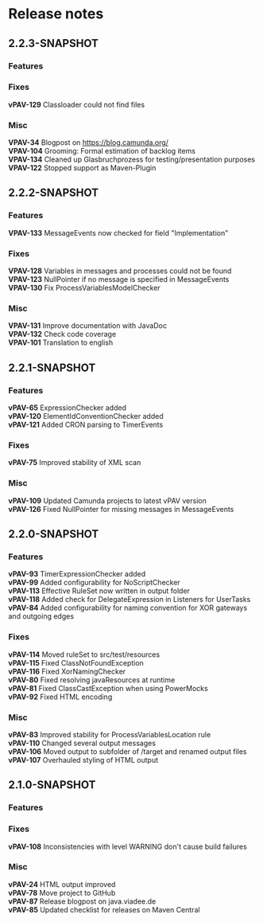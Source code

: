 # Release notes

## 2.2.3-SNAPSHOT

### Features

### Fixes
**vPAV-129** Classloader could not find files  

### Misc
**VPAV-34** Blogpost on https://blog.camunda.org/  
**VPAV-104** Grooming: Formal estimation of backlog items  
**VPAV-134** Cleaned up Glasbruchprozess for testing/presentation purposes  
**VPAV-122** Stopped support as Maven-Plugin  

## 2.2.2-SNAPSHOT

### Features
**VPAV-133** MessageEvents now checked for field "Implementation"  

### Fixes
**VPAV-128** Variables in messages and processes could not be found  
**VPAV-123** NullPointer if no message is specified in MessageEvents  
**VPAV-130** Fix ProcessVariablesModelChecker  

### Misc
**VPAV-131** Improve documentation with JavaDoc   
**VPAV-132** Check code coverage  
**VPAV-101** Translation to english  

## 2.2.1-SNAPSHOT

### Features
**vPAV-65** ExpressionChecker added  
**vPAV-120** ElementIdConventionChecker added  
**vPAV-121** Added CRON parsing to TimerEvents  

### Fixes
**vPAV-75** Improved stability of XML scan  

### Misc
**vPAV-109** Updated Camunda projects to latest vPAV version  
**vPAV-126** Fixed NullPointer for missing messages in MessageEvents  

## 2.2.0-SNAPSHOT

### Features
**vPAV-93** TimerExpressionChecker added  
**vPAV-99** Added configurability for NoScriptChecker  
**vPAV-113** Effective RuleSet now written in output folder  
**vPAV-118** Added check for DelegateExpression in Listeners for UserTasks  
**vPAV-84** Added configurability for naming convention for XOR gateways and outgoing edges  

### Fixes
**vPAV-114** Moved ruleSet to src/test/resources   
**vPAV-115** Fixed ClassNotFoundException  
**vPAV-116** Fixed XorNamingChecker  
**vPAV-80** Fixed resolving javaResources at runtime  
**vPAV-81** Fixed ClassCastException when using PowerMocks  
**vPAV-92** Fixed HTML encoding   

### Misc
**vPAV-83** Improved stability for ProcessVariablesLocation rule  
**vPAV-110** Changed several output messages  
**vPAV-106** Moved output to subfolder of /target and renamed output files  
**vPAV-107** Overhauled styling of HTML output  

## 2.1.0-SNAPSHOT

### Features

### Fixes
**vPAV-108** Inconsistencies with level WARNING don't cause build failures  

### Misc
**vPAV-24** HTML output improved  
**vPAV-78** Move project to GitHub  
**vPAV-87** Release blogpost on java.viadee.de  
**vPAV-85** Updated checklist for releases on Maven Central  
